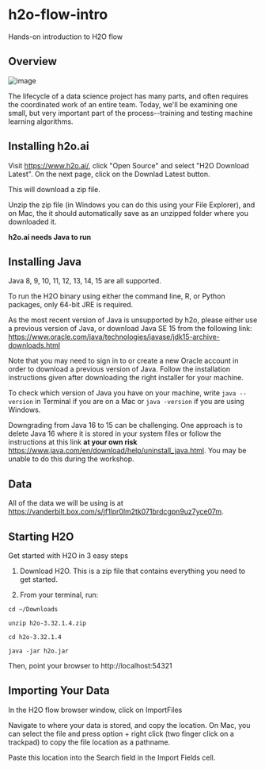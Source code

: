 # h2o-flow-intro
Hands-on introduction to H2O flow

## Overview

![image](https://user-images.githubusercontent.com/5521243/127340885-830186d4-06fb-41f9-9bba-579f4ecaf647.png)

The lifecycle of a data science project has many parts, and often requires the coordinated work of an entire team. Today, we'll be examining one small, but very important part of the process--training and testing machine learning algorithms. 


## Installing h2o.ai 

Visit https://www.h2o.ai/, click "Open Source" and select "H2O Download Latest". On the next page, click on the Downlad Latest button. 

This will download a zip file.

Unzip the zip file (in Windows you can do this using your File Explorer), and on Mac, the it should automatically save as an unzipped folder where you downloaded it.

**h2o.ai needs Java to run**

## Installing Java

Java 8, 9, 10, 11, 12, 13, 14, 15 are all supported.

To run the H2O binary using either the command line, R, or Python packages, only 64-bit JRE is required.

As the most recent version of Java is unsupported by h2o, please either use a previous version of Java, or download Java SE 15 from the following link: https://www.oracle.com/java/technologies/javase/jdk15-archive-downloads.html

Note that you may need to sign in to or create a new Oracle account in order to download a previous version of Java. Follow the installation instructions given after downloading the right installer for your machine. 

To check which version of Java you have on your machine, write ```java --version``` in Terminal if you are on a Mac or ```java -version``` if you are using Windows. 

Downgrading from Java 16 to 15 can be challenging. One approach is to delete Java 16 where it is stored in your system files or follow the instructions at this link **at your own risk** https://www.java.com/en/download/help/uninstall_java.html. You may be unable to do this during the workshop. 

## Data

All of the data we will be using is at https://vanderbilt.box.com/s/jf1lpr0lm2tk071brdcgpn9uz7yce07m. 

## Starting H2O

Get started with H2O in 3 easy steps
1. Download H2O. This is a zip file that contains everything you need to get started.

2. From your terminal, run:

```cd ~/Downloads```

```unzip h2o-3.32.1.4.zip```

```cd h2o-3.32.1.4```

```java -jar h2o.jar```

Then, point your browser to http://localhost:54321

## Importing Your Data

In the H2O flow browser window, click on ImportFiles

Navigate to where your data is stored, and copy the location. On Mac, you can select the file and press option + right click (two finger click on a trackpad) to copy the file location as a pathname.

Paste this location into the Search field in the Import Fields cell. 
